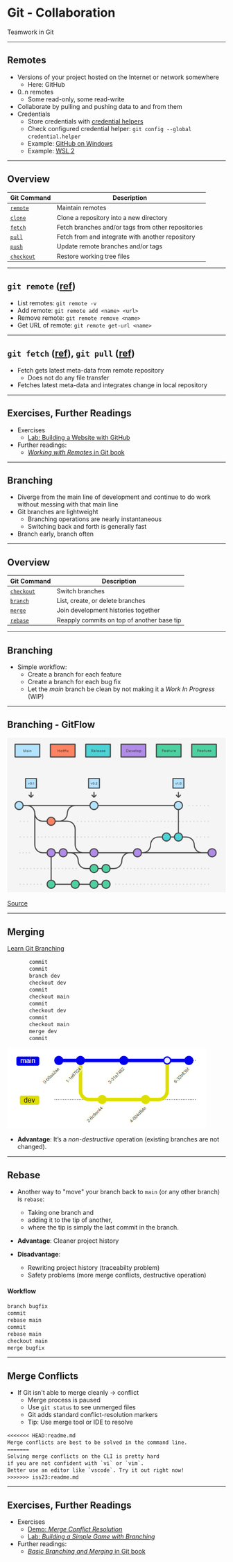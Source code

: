 # Git - Collaboration

Teamwork in Git

---

## Remotes

- Versions <!-- .element: class="fragment" --> of your project hosted on the Internet or network somewhere
  - Here: GitHub
- 0..n <!-- .element: class="fragment" --> remotes
  - Some read-only, some read-write
- Collaborate <!-- .element: class="fragment" --> by pulling and pushing data to and from them
- Credentials <!-- .element: class="fragment" -->
  - Store credentials with [credential helpers](https://git-scm.com/docs/gitcredentials)
  - Check configured credential helper: `git config --global credential.helper`
  - Example: [GitHub on Windows](https://help.github.com/en/github/using-git/caching-your-github-password-in-git)
  - Example: [WSL 2](https://docs.microsoft.com/en-us/windows/wsl/tutorials/wsl-git#git-credential-manager-setup)

---

## Overview

| Git Command                                         | Description                                        |
| --------------------------------------------------- | -------------------------------------------------- |
| [`remote`](https://git-scm.com/docs/git-remote)     | Maintain remotes                                   |
| [`clone`](https://git-scm.com/docs/git-clone)       | Clone a repository into a new directory            |
| [`fetch`](https://git-scm.com/docs/git-fetch)       | Fetch branches and/or tags from other repositories |
| [`pull`](https://git-scm.com/docs/git-pull)         | Fetch from and integrate with another repository   |
| [`push`](https://git-scm.com/docs/git-push)         | Update remote branches and/or tags                 |
| [`checkout`](https://git-scm.com/docs/git-checkout) | Restore working tree files                         |

---

## `git remote` ([ref](https://git-scm.com/docs/git-remote))

- List <!-- .element: class="fragment" --> remotes: `git remote -v`
- Add <!-- .element: class="fragment" --> remote: `git remote add <name> <url>`
- Remove <!-- .element: class="fragment" --> remote: `git remote remove <name>`
- Get <!-- .element: class="fragment" --> URL of remote: `git remote get-url <name>`

---

## `git fetch` ([ref](https://git-scm.com/docs/git-fetch)), `git pull` ([ref](https://git-scm.com/docs/git-pull))

- Fetch <!-- .element: class="fragment" --> gets latest meta-data from remote repository
  - Does not do any file transfer
- Fetches <!-- .element: class="fragment" --> latest meta-data and integrates change in local repository

---

## Exercises, Further Readings

- Exercises
  - [Lab: Building a Website with GitHub](https://github.com/rstropek/git-fundamentals/blob/master/content/labs/0040-remotes.md)
- Further readings:
  - [*Working with Remotes* in Git book](https://git-scm.com/book/en/v2/Git-Basics-Working-with-Remotes)

---

## Branching

- Diverge <!-- .element: class="fragment" --> from the main line of development and continue to do work without messing with that main line
- Git <!-- .element: class="fragment" --> branches are lightweight
  - Branching operations are nearly instantaneous
  - Switching back and forth is generally fast
- Branch <!-- .element: class="fragment" --> early, branch often

---

## Overview

| Git Command                                         | Description                                |
| --------------------------------------------------- | ------------------------------------------ |
| [`checkout`](https://git-scm.com/docs/git-checkout) | Switch branches                            |
| [`branch`](https://git-scm.com/docs/git-branch)     | List, create, or delete branches           |
| [`merge`](https://git-scm.com/docs/git-merge)       | Join development histories together        |
| [`rebase`](https://git-scm.com/docs/git-rebase)     | Reapply commits on top of another base tip |

---

## Branching

- Simple workflow:
  - Create a branch for each feature
  - Create a branch for each bug fix
  - Let the *main* branch be clean by not making it a *Work In Progress* (WIP)

---

## Branching - GitFlow


![image-20221015135833529](./img/gitflow_(c)Atlassian.png)

[Source](https://www.atlassian.com/git/tutorials/comparing-workflows/gitflow-workflow)

---

## Merging

[Learn Git Branching](https://learngitbranching.js.org/)

```mermaid-gitGraph
       commit
       commit
       branch dev
       checkout dev
       commit
       checkout main
       commit
       checkout dev
       commit
       checkout main
       merge dev
       commit
```

![git-merge](./img/git-merge.png)

-  **Advantage**: It’s a *non-destructive* operation (existing branches are not changed).

---

## Rebase

- Another way to "move" your branch back to `main` (or any other branch) is `rebase`:
  - Taking one branch and 
  - adding it to the tip of another, 
  - where the tip is simply the last commit in the branch.

- **Advantage**: Cleaner project history
- **Disadvantage**:  
  - Rewriting project history (traceabilty problem)
  - Safety problems (more merge conflicts, destructive operation)

#### Workflow

```mermaid-gitGraph_rebase_not_working_atm
branch bugfix
commit
rebase main
commit
rebase main
checkout main
merge bugfix
```

---

## Merge Conflicts

- If Git isn't able to merge cleanly -> conflict
  - Merge process is paused
  - Use `git status` to see unmerged files
  - Git adds standard conflict-resolution markers
  - Tip: Use merge tool or IDE to resolve

```text
<<<<<<< HEAD:readme.md
Merge conflicts are best to be solved in the command line.
=======
Solving merge conflicts on the CLI is pretty hard
if you are not confident with `vi` or `vim`. 
Better use an editor like `vscode`. Try it out right now!
>>>>>>> iss23:readme.md
```

---

## Exercises, Further Readings

- Exercises
  - [Demo: *Merge Conflict Resolution*](https://github.com/rstropek/git-fundamentals/blob/master/content/labs/9010-merge-conflict.md)
  - [Lab: *Building a Simple Game with Branching*](https://github.com/rstropek/git-fundamentals/blob/master/content/labs/0050-branching.md)
- Further readings:
  - [*Basic Branching and Merging* in Git book](https://git-scm.com/book/en/v2/Git-Branching-Basic-Branching-and-Merging)